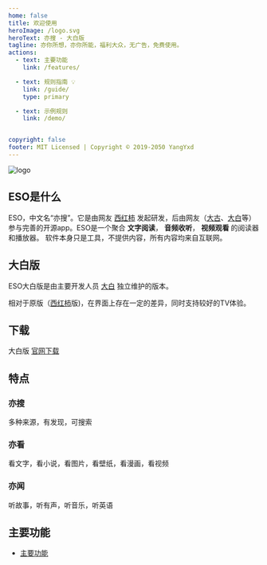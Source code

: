 ```yaml
---
home: false
title: 欢迎使用
heroImage: /logo.svg
heroText: 亦搜 - 大白版
tagline: 亦你所想，亦你所能，福利大众，无广告，免费使用。
actions:
  - text: 主要功能
    link: /features/

  - text: 规则指南 💡
    link: /guide/
    type: primary

  - text: 示例规则
    link: /demo/


copyright: false
footer: MIT Licensed | Copyright © 2019-2050 YangYxd
---
```


![logo](/logo.svg)

## ESO是什么

ESO，中文名“亦搜”。它是由网友 [西红柿](https://github.com/mabDc) 发起研发，后由网友（[大古](https://github.com/DaguDuiyuan)、[大白](https://github.com/yangyxd)等）参与完善的开源app。ESO是一个聚合 **文字阅读**， **音频收听**， **视频观看** 的阅读器和播放器。 软件本身只是工具，不提供内容，所有内容均来自互联网。

## 大白版

ESO大白版是由主要开发人员 [大白](https://github.com/yangyxd) 独立维护的版本。

相对于原版（[西红柿](https://github.com/mabDc)版)，在界面上存在一定的差异，同时支持较好的TV体验。


## 下载

大白版 [官网下载](http://yangyxd.gitee.io/eso/)

## 特点

### 亦搜

多种来源，有发现，可搜索

### 亦看

看文字，看小说，看图片，看壁纸，看漫画，看视频

### 亦闻

听故事，听有声，听音乐，听英语

## 主要功能


- [主要功能](./features/ReadMe.md)

